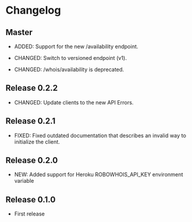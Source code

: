 # Changelog

## Master

* ADDED: Support for the new /availability endpoint.

* CHANGED: Switch to versioned endpoint (v1).

* CHANGED: /whois/availability is deprecated.


## Release 0.2.2

* CHANGED: Update clients to the new API Errors.


## Release 0.2.1

* FIXED: Fixed outdated documentation that describes an invalid way to initialize the client.


## Release 0.2.0

* NEW: Added support for Heroku ROBOWHOIS_API_KEY environment variable


## Release 0.1.0

* First release
